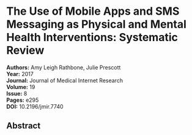 # The Use of Mobile Apps and SMS Messaging as Physical and Mental Health Interventions: Systematic Review

**Authors:** Amy Leigh Rathbone, Julie Prescott  
**Year:** 2017  
**Journal:** Journal of Medical Internet Research  
**Volume:** 19  
**Issue:** 8  
**Pages:** e295  
**DOI:** 10.2196/jmir.7740  

## Abstract


